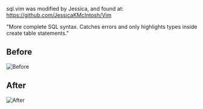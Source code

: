 sql.vim was modified by Jessica, and found at: https://github.com/JessicaKMcIntosh/Vim

"More complete SQL syntax. Catches errors and only highlights types inside create table statements."

## Before
![Before](http://i.imgur.com/1Dhn90b.png)

## After
![After](http://i.imgur.com/bsv6AgY.png)
